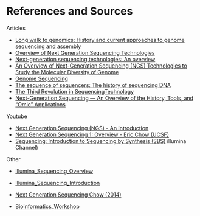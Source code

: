 # References and Sources







Articles

* [Long walk to genomics: History and current approaches to genome sequencing and assembly](https://www.sciencedirect.com/science/article/pii/S2001037019303277)
* [Overview of Next Generation Sequencing Technologies](https://www.ncbi.nlm.nih.gov/pmc/articles/PMC6020069/)
* [Next-generation sequencing technologies: An overview](https://www.sciencedirect.com/science/article/pii/S0198885921000628)
* [An Overview of Next-Generation Sequencing (NGS) Technologies to Study the Molecular Diversity of Genome](https://link.springer.com/chapter/10.1007/978-3-319-52666-9_14)
* [Genome Sequencing](https://pubmed.ncbi.nlm.nih.gov/29876807/)
* [The sequence of sequencers: The history of sequencing DNA](https://www.ncbi.nlm.nih.gov/pmc/articles/PMC4727787/?report=printable)
* [The Third Revolution in SequencingTechnology](https://reader.elsevier.com/reader/sd/pii/S0168952518300969)
* [Next-Generation Sequencing — An Overview of the History, Tools, and “Omic” Applications](https://www.intechopen.com/books/next-generation-sequencing-advances-applications-and-challenges/next-generation-sequencing-an-overview-of-the-history-tools-and-omic-applications)



Youtube

* [Next Generation Sequencing (NGS) - An Introduction](https://www.youtube.com/watch?v=jFCD8Q6qSTM)
* [Next Generation Sequencing 1: Overview - Eric Chow (UCSF)](https://www.youtube.com/watch?v=mI0Fo9kaWqo)
* [Sequencing: Introduction to Sequencing by Synthesis (SBS)](https://www.youtube.com/watch?v=oIJaA6h2bFM) illumina Channel)



Other

* [Illumina_Sequencing_Overview](Illumina_Sequencing_Overview_15045845_D.pdf) 
* [Illumina_Sequencing_Introduction](img-src/illumina_sequencing_introduction.pdf) 

* [Next Generation Sequencing Chow (2014)](2014_Chow_NGS.pdf) 
* [Bioinformatics_Workshop](Bioinformatics_Workshop_Merged.pdf) 

